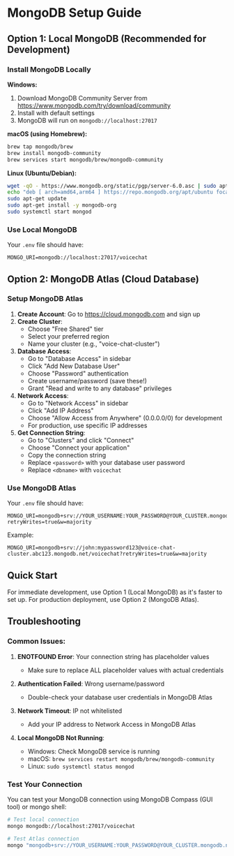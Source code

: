 # MongoDB Setup Guide

## Option 1: Local MongoDB (Recommended for Development)

### Install MongoDB Locally

**Windows:**
1. Download MongoDB Community Server from https://www.mongodb.com/try/download/community
2. Install with default settings
3. MongoDB will run on `mongodb://localhost:27017`

**macOS (using Homebrew):**
```bash
brew tap mongodb/brew
brew install mongodb-community
brew services start mongodb/brew/mongodb-community
```

**Linux (Ubuntu/Debian):**
```bash
wget -qO - https://www.mongodb.org/static/pgp/server-6.0.asc | sudo apt-key add -
echo "deb [ arch=amd64,arm64 ] https://repo.mongodb.org/apt/ubuntu focal/mongodb-org/6.0 multiverse" | sudo tee /etc/apt/sources.list.d/mongodb-org-6.0.list
sudo apt-get update
sudo apt-get install -y mongodb-org
sudo systemctl start mongod
```

### Use Local MongoDB
Your `.env` file should have:
```
MONGO_URI=mongodb://localhost:27017/voicechat
```

## Option 2: MongoDB Atlas (Cloud Database)

### Setup MongoDB Atlas

1. **Create Account**: Go to https://cloud.mongodb.com and sign up
2. **Create Cluster**: 
   - Choose "Free Shared" tier
   - Select your preferred region
   - Name your cluster (e.g., "voice-chat-cluster")
3. **Database Access**:
   - Go to "Database Access" in sidebar
   - Click "Add New Database User"
   - Choose "Password" authentication
   - Create username/password (save these!)
   - Grant "Read and write to any database" privileges
4. **Network Access**:
   - Go to "Network Access" in sidebar
   - Click "Add IP Address"
   - Choose "Allow Access from Anywhere" (0.0.0.0/0) for development
   - For production, use specific IP addresses
5. **Get Connection String**:
   - Go to "Clusters" and click "Connect"
   - Choose "Connect your application"
   - Copy the connection string
   - Replace `<password>` with your database user password
   - Replace `<dbname>` with `voicechat`

### Use MongoDB Atlas
Your `.env` file should have:
```
MONGO_URI=mongodb+srv://YOUR_USERNAME:YOUR_PASSWORD@YOUR_CLUSTER.mongodb.net/voicechat?retryWrites=true&w=majority
```

Example:
```
MONGO_URI=mongodb+srv://john:mypassword123@voice-chat-cluster.abc123.mongodb.net/voicechat?retryWrites=true&w=majority
```

## Quick Start

For immediate development, use Option 1 (Local MongoDB) as it's faster to set up.
For production deployment, use Option 2 (MongoDB Atlas).

## Troubleshooting

### Common Issues:

1. **ENOTFOUND Error**: Your connection string has placeholder values
   - Make sure to replace ALL placeholder values with actual credentials

2. **Authentication Failed**: Wrong username/password
   - Double-check your database user credentials in MongoDB Atlas

3. **Network Timeout**: IP not whitelisted
   - Add your IP address to Network Access in MongoDB Atlas

4. **Local MongoDB Not Running**:
   - Windows: Check MongoDB service is running
   - macOS: `brew services restart mongodb/brew/mongodb-community`
   - Linux: `sudo systemctl status mongod`

### Test Your Connection

You can test your MongoDB connection using MongoDB Compass (GUI tool) or mongo shell:

```bash
# Test local connection
mongo mongodb://localhost:27017/voicechat

# Test Atlas connection
mongo "mongodb+srv://YOUR_USERNAME:YOUR_PASSWORD@YOUR_CLUSTER.mongodb.net/voicechat"
```
